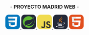 
<h3 align="center">- PROYECTO MADRID WEB -</h3>

<p align="center">
  <a href="https://skillicons.dev">
    <img src="./icons/CSS.svg" width="48">
    <img src="./icons/Spring-Dark.svg" width="48">
    <img src="./icons/JavaScript.svg" width="48">
    <img src="./icons/Java-Dark.svg" width="48">
    <img src="./icons/HTML.svg" width="48">    
  </a>
</p>




